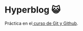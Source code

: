 # Hyperblog 😺 
Práctica en el[ curso de Git y Github](https://platzi.com/cursos/git-github/ " curso de Git y Github").
